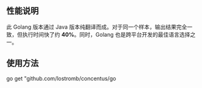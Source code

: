 ## 性能说明

此 Golang 版本通过 Java 版本纯翻译而成。对于同一个样本，输出结果完全一致，但执行时间快了约 **40%**。同时，Golang 也是跨平台开发的最佳语言选择之一。



## 使用方法
go get "github.com/lostromb/concentus/go